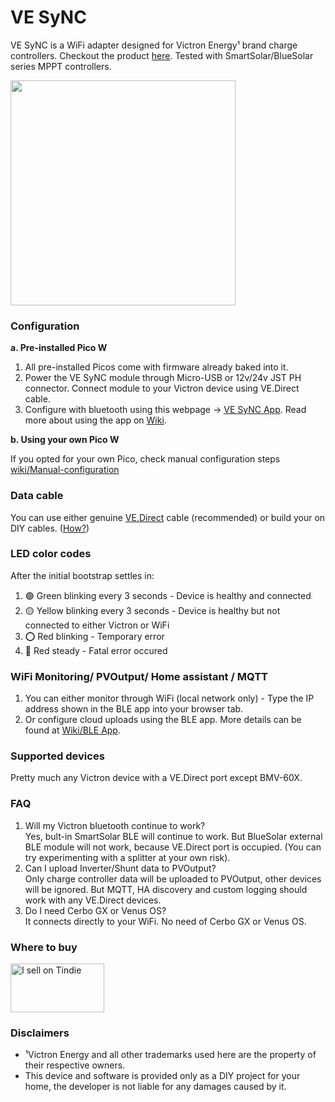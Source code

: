 # VE SyNC
VE SyNC is a WiFi adapter designed for Victron Energy¹ brand charge controllers. Checkout the product [here](https://www.tindie.com/products/33256/). Tested with SmartSolar/BlueSolar series MPPT controllers.

<img src=https://github.com/thewestlabs/VE-SyNC-Doc/assets/111796612/660d1b89-5d74-48db-a301-0b9e89e192f2 width=360px />

### Configuration
**a. Pre-installed Pico W**
  1. All pre-installed Picos come with firmware already baked into it.
  2. Power the VE SyNC module through Micro-USB or 12v/24v JST PH connector. Connect module to your Victron device using VE.Direct cable. 
  3. Configure with bluetooth using this webpage -> [VE SyNC App](https://thewestlabs.github.io/VE-SyNC-Doc/). Read more about using the app on [Wiki](https://github.com/thewestlabs/VE-SyNC-doc/wiki/BLE-App).

**b. Using your own Pico W**

If you opted for your own Pico, check manual configuration steps [wiki/Manual-configuration](https://github.com/thewestlabs/VE-SyNC-doc/wiki/Manual-configuration)

### Data cable

You can use either genuine [VE.Direct](https://www.amazon.com/dp/B01F9ESFZS) cable (recommended) or build your on DIY cables. ([How?](https://github.com/thewestlabs/VE-SyNC-Doc/wiki/DIY-VE.Direct-cable))

### LED color codes

After the initial bootstrap settles in:
  1. 🟢 Green blinking every 3 seconds - Device is healthy and connected
  2. 🟡 Yellow blinking every 3 seconds - Device is healthy but not connected to either Victron or WiFi
  3. ⭕ Red blinking - Temporary error
  4. 🔴 Red steady - Fatal error occured

### WiFi Monitoring/ PVOutput/ Home assistant / MQTT
1. You can either monitor through WiFi (local network only) - Type the IP address shown in the BLE app into your browser tab.
2. Or configure cloud uploads using the BLE app. More details can be found at [Wiki/BLE App](https://github.com/thewestlabs/VE-SyNC-Doc/wiki/BLE-App).

### Supported devices
Pretty much any Victron device with a VE.Direct port except BMV-60X.

### FAQ
  1. Will my Victron bluetooth continue to work?  
    Yes, bult-in SmartSolar BLE will continue to work. But BlueSolar external BLE module will not work, because VE.Direct port is occupied. (You can try experimenting with a splitter at your own risk).
  2. Can I upload Inverter/Shunt data to PVOutput?  
    Only charge controller data will be uploaded to PVOutput, other devices will be ignored. But MQTT, HA discovery and custom logging should work with any VE.Direct devices.
  3. Do I need Cerbo GX or Venus OS?  
    It connects directly to your WiFi. No need of Cerbo GX or Venus OS.

### Where to buy
<a href="https://www.tindie.com/stores/westlabs/?ref=offsite_badges&utm_medium=badges&utm_campaign=badge_medium"><img src="https://d2ss6ovg47m0r5.cloudfront.net/badges/tindie-mediums.png" alt="I sell on Tindie" width="150" height="78"></a>

### Disclaimers
- ¹Victron Energy and all other trademarks used here are the property of their respective owners.
- This device and software is provided only as a DIY project for your home, the developer is not liable for any damages caused by it.
